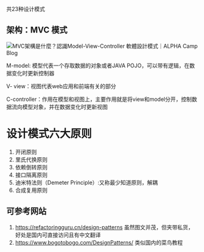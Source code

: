 共23种设计模式

## 架构：MVC 模式

![MVC架構是什麼？認識Model-View-Controller 軟體設計模式｜ALPHA Camp Blog](https://uploads-ssl.webflow.com/60d29cc33f302e8be91cf0e2/60d29cc33f302e939d1d0380______2017-11-28_17.00.25.png)

M-model: 模型代表一个存取数据的对象或者JAVA POJO，可以带有逻辑，在数据变化时更新控制器

V- view：视图代表web应用和前端有关的部分

C-controller：作用在模型和视图上，主要作用就是将view和model分开，控制数据流向模型对象，并在数据变化时更新视图



# 设计模式六大原则

1. 开闭原则
2. 里氏代换原则
3. 依赖倒转原则
4. 接口隔离原则
5. 迪米特法则（Demeter Principle）:又称最少知道原则，解耦
6. 合成复用原则

## 可参考网站

1. https://refactoringguru.cn/design-patterns 虽然图文并茂，但夹带私货，好处是国内可直接访问且有中文翻译
2. https://www.bogotobogo.com/DesignPatterns/ 类似国内的菜鸟教程

